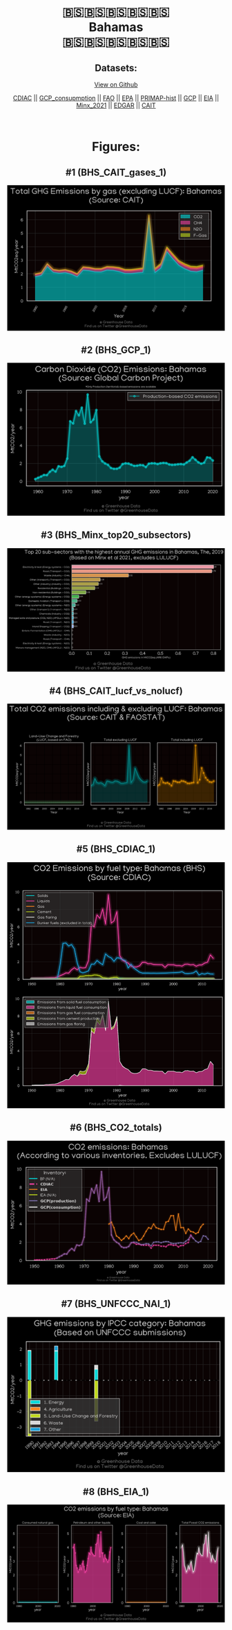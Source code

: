 
<center>
<h1 align="center">
🇧🇸🇧🇸🇧🇸🇧🇸🇧🇸
<br>
Bahamas
<br>
🇧🇸🇧🇸🇧🇸🇧🇸🇧🇸
</h1>
<h2>Datasets:</h2>
<p><a href="https://github.com/dquintani/GreenhouseData/tree/master/country_data/BHS_Bahamas/data">View on Github</a>
<br></p><p><a href="data/BHS_CDIAC.csv">CDIAC</a> || <a href="data/BHS_GCP_consupmption.csv">GCP_consupmption</a> || <a href="data/BHS_FAO.csv">FAO</a> || <a href="data/BHS_EPA.csv">EPA</a> || <a href="data/BHS_PRIMAP-hist.csv">PRIMAP-hist</a> || <a href="data/BHS_GCP.csv">GCP</a> || <a href="data/BHS_EIA.csv">EIA</a> || <a href="data/BHS_Minx_2021.csv">Minx_2021</a> || <a href="data/BHS_EDGAR.csv">EDGAR</a> || <a href="data/BHS_CAIT.csv">CAIT</a></p><p><br></p>
<h1>Figures:</h1><h2>#1 (BHS_CAIT_gases_1)</h2>
<p><img alt="" src="figures/BHS_CAIT_gases_1.png" /></p><h2>#2 (BHS_GCP_1)</h2>
<p><img alt="" src="figures/BHS_GCP_1.png" /></p><h2>#3 (BHS_Minx_top20_subsectors)</h2>
<p><img alt="" src="figures/BHS_Minx_top20_subsectors.png" /></p><h2>#4 (BHS_CAIT_lucf_vs_nolucf)</h2>
<p><img alt="" src="figures/BHS_CAIT_lucf_vs_nolucf.png" /></p><h2>#5 (BHS_CDIAC_1)</h2>
<p><img alt="" src="figures/BHS_CDIAC_1.png" /></p><h2>#6 (BHS_CO2_totals)</h2>
<p><img alt="" src="figures/BHS_CO2_totals.png" /></p><h2>#7 (BHS_UNFCCC_NAI_1)</h2>
<p><img alt="" src="figures/BHS_UNFCCC_NAI_1.png" /></p><h2>#8 (BHS_EIA_1)</h2>
<p><img alt="" src="figures/BHS_EIA_1.png" /></p>